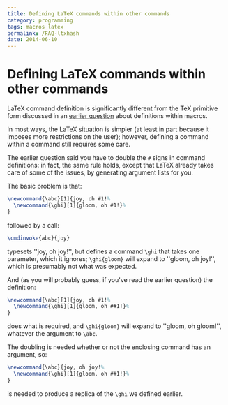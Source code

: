 ```yaml
---
title: Defining LaTeX commands within other commands
category: programming
tags: macros latex
permalink: /FAQ-ltxhash
date: 2014-06-10
---
```


# Defining LaTeX commands within other commands

LaTeX command definition is significantly different from the TeX
primitive form discussed in an 
[earlier question](/FAQ-hash) about definitions within
macros.

In most ways, the LaTeX situation is simpler (at least in part
because it imposes more restrictions on the user); however, defining a
command within a command still requires some care.

The earlier question said you have to double the `#` signs in command
definitions: in fact, the same rule holds, except that LaTeX
already takes care of some of the issues, by generating argument lists
for you.

The basic problem is that:
<!-- {% raw %} -->
```latex
\newcommand{\abc}[1]{joy, oh #1!%
  \newcommand{\ghi}[1]{gloom, oh #1!}%
}
```
<!-- {% endraw %} -->
followed by a call:
```latex
\cmdinvoke{abc}{joy}
```
typesets ''joy, oh joy!'', but defines a command `\ghi` that takes
one parameter, which it ignores; `\ghi{gloom}` will expand to
''gloom, oh joy!'', which is presumably not what was expected.

And (as you will probably guess, if you've read the earlier question)
the definition:
<!-- {% raw %} -->
```latex
\newcommand{\abc}[1]{joy, oh #1!%
  \newcommand{\ghi}[1]{gloom, oh ##1!}%
}
```
<!-- {% endraw %} -->
does what is required, and `\ghi{gloom}` will expand to
''gloom, oh gloom!'', whatever the argument to `\abc`.

The doubling is needed whether or not the enclosing command has an
argument, so:
<!-- {% raw %} -->
```latex
\newcommand{\abc}{joy, oh joy!%
  \newcommand{\ghi}[1]{gloom, oh ##1!}%
}
```
<!-- {% endraw %} -->
is needed to produce a replica of the `\ghi` we defined earlier.

